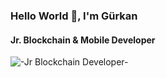 

### Hello World 👾, I'm Gürkan
#### Jr. Blockchain & Mobile Developer
![-Jr Blockchain Developer-](https://64.media.tumblr.com/f815c83455206f1e8f7479b79a906688/tumblr_pmm0yxcBZO1wwjnmro1_1280.gifv)












